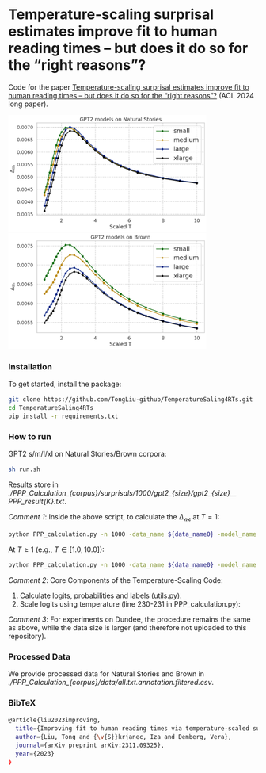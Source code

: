 # Temperature-scaling surprisal estimates improve fit to human reading times – but does it do so for the “right reasons”?

Code for the paper [Temperature-scaling surprisal estimates improve fit to human reading times – but does it do so for the “right reasons”?](https://arxiv.org/pdf/2311.09325) (ACL 2024 long paper).



[<img src="https://github.com/TongLiu-github/TemperatureSaling4RTs/blob/main/figures/optimal_T_gpt2_naturalstories.png" alt="viewer" width="400">](https://prismarinejs.github.io/prismarine-viewer/)
[<img src="https://github.com/TongLiu-github/TemperatureSaling4RTs/blob/main/figures/optimal_T_gpt2_brown.png" alt="viewer" width="400">](https://prismarinejs.github.io/prismarine-viewer/)

<h3> Installation </h3>
To get started, install the package:  

```bash
git clone https://github.com/TongLiu-github/TemperatureSaling4RTs.git
cd TemperatureSaling4RTs
pip install -r requirements.txt
```  

<h3> How to run </h3>

GPT2 s/m/l/xl on Natural Stories/Brown corpora:   

```bash
sh run.sh
```
Results store in *./PPP_Calculation_{corpus}/surprisals/1000/gpt2_{size}/gpt2_{size}__ PPP_result{K}.txt*.  

*Comment 1*: Inside the above script, to calculate the $\Delta_{\mathcal{llh}}$ at $T=1$: 
```bash
python PPP_calculation.py -n 1000 -data_name ${data_name0} -model_name ${model_name0} -cuda_num "0"  -K 10 -T_optimal 1.0
```
At $T\geq1$ (e.g., $T \in [1.0, 10.0]$):  
```bash
python PPP_calculation.py -n 1000 -data_name ${data_name0} -model_name ${model_name0} -cuda_num "0"  -K 0 
```     


*Comment 2*: Core Components of the Temperature-Scaling Code:  
1. Calculate logits, probabilities and labels (utils.py).
2. Scale logits using temperature (line 230-231 in PPP_calculation.py):  

*Comment 3*: For experiments on Dundee, the procedure remains the same as above, while the data size is larger (and therefore not uploaded to this repository). 

<h3> Processed Data </h3>  

We provide processed data for Natural Stories and Brown in *./PPP_Calculation_{corpus}/data/all.txt.annotation.filtered.csv*. 

<h3> BibTeX </h3>  

```bash
@article{liu2023improving,
  title={Improving fit to human reading times via temperature-scaled surprisal},
  author={Liu, Tong and {\v{S}}krjanec, Iza and Demberg, Vera},
  journal={arXiv preprint arXiv:2311.09325},
  year={2023}
}
```   

